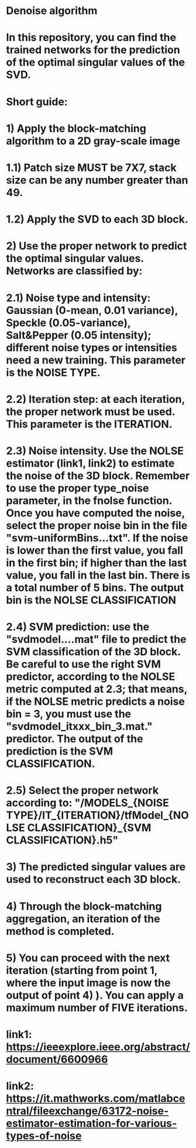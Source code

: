 # Denoise algorithm
# In this repository, you can find the trained networks for the prediction of the optimal singular values of the SVD.

# Short guide:
# 1) Apply the block-matching algorithm to a 2D gray-scale image
#    1.1) Patch size MUST be 7X7, stack size can be any number greater than 49. 
#    1.2) Apply the SVD to each 3D block.
# 2) Use the proper network to predict the optimal singular values. Networks are classified by:
#    2.1) Noise type and intensity: Gaussian (0-mean, 0.01 variance), Speckle (0.05-variance), Salt&Pepper (0.05 intensity); different noise types or intensities need a new training. This parameter is the NOISE TYPE.
#    2.2) Iteration step: at each iteration, the proper network must be used. This parameter is the ITERATION.
#    2.3) Noise intensity. Use the NOLSE estimator (link1, link2) to estimate the noise of the 3D block. Remember to use the proper type_noise parameter, in the fnolse function. Once you have computed the noise, select the proper noise bin in the file "svm-uniformBins...txt". If the noise is lower than the first value, you fall in the first bin; if higher than the last value, you fall in the last bin. There is a total number of 5 bins. The output bin is the NOLSE CLASSIFICATION
#    2.4) SVM prediction: use the "svdmodel....mat" file to predict the SVM classification of the 3D block. Be careful to use the right SVM predictor, according to the NOLSE metric computed at 2.3; that means, if the NOLSE metric predicts a noise bin = 3, you must use the "svdmodel_itxxx_bin_3.mat." predictor. The output of the prediction is the SVM CLASSIFICATION.
#    2.5) Select the proper network according to: "/MODELS_{NOISE TYPE}/IT_{ITERATION}/tfModel_{NOLSE CLASSIFICATION}_{SVM CLASSIFICATION}.h5"
# 3) The predicted singular values are used to reconstruct each 3D block. 
# 4) Through the block-matching aggregation, an iteration of the method is completed.
# 5) You can proceed with the next iteration (starting from point 1, where the input image is now the output of point 4) ). You can apply a maximum number of FIVE iterations.
    
    
# link1: https://ieeexplore.ieee.org/abstract/document/6600966
# link2: https://it.mathworks.com/matlabcentral/fileexchange/63172-noise-estimator-estimation-for-various-types-of-noise
